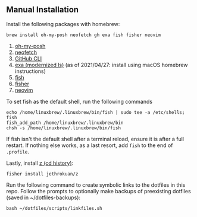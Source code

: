 ## Manual Installation

Install the following packages with homebrew:

```
brew install oh-my-posh neofetch gh exa fish fisher neovim
```

1. [oh-my-posh](https://ohmyposh.dev/)
1. [neofetch](https://github.com/dylanaraps/neofetch)
1. [GitHub CLI](https://github.com/cli/cli)
1. [exa (modernized ls)](https://github.com/ogham/exa) (as of 2021/04/27: install using macOS homebrew instructions)
1. [fish](https://fishshell.com)
1. [fisher](https://github.com/jorgebucaran/fisher)
1. [neovim](https://neovim.io)

To set fish as the default shell, run the following commands

```
echo /home/linuxbrew/.linuxbrew/bin/fish | sudo tee -a /etc/shells;
fish
fish_add_path /home/linuxbrew/.linuxbrew/bin
chsh -s /home/linuxbrew/.linuxbrew/bin/fish
```

If fish isn't the default shell after a terminal reload, ensure it is after a full restart. If nothing else works, as a last resort, add `fish` to the end of `.profile`.

Lastly, install [z (cd history)](https://github.com/jethrokuan/z):

```
fisher install jethrokuan/z
```

Run the following command to create symbolic links to the dotfiles in this repo. Follow the prompts to optionally make backups of preexisting dotfiles (saved in ~/dotfiles-backups):

```
bash ~/dotfiles/scripts/linkfiles.sh
```
